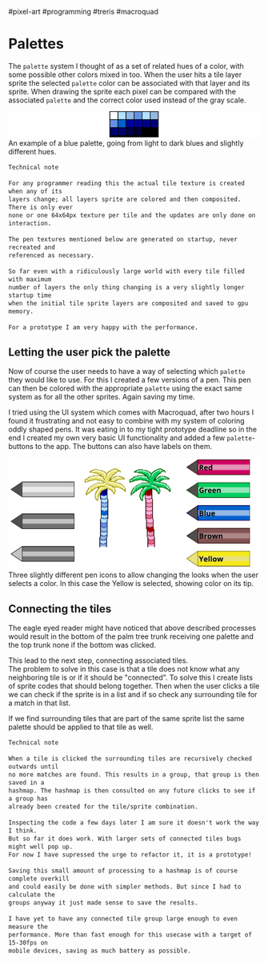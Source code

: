 #pixel-art #programming #treris #macroquad

# Palettes
The `palette` system I thought of as a set of related hues of a color, with some possible other colors mixed in too. When the user hits a tile layer sprite the selected `palette` color can be associated with that layer and its sprite. When drawing the sprite each pixel can be compared with the associated `palette` and the correct color used instead of the gray scale.

![Blue palette](images/blue_palette.png)
An example of a blue palette, going from light to dark blues and slightly different hues.


```
Technical note

For any programmer reading this the actual tile texture is created when any of its
layers change; all layers sprite are colored and then composited. There is only ever
none or one 64x64px texture per tile and the updates are only done on interaction.

The pen textures mentioned below are generated on startup, never recreated and 
referenced as necessary.

So far even with a ridiculously large world with every tile filled with maximum 
number of layers the only thing changing is a very slightly longer startup time
when the initial tile sprite layers are composited and saved to gpu memory.

For a prototype I am very happy with the performance.
```


## Letting the user pick the palette
Now of course the user needs to have a way of selecting which `palette` they would like to use. For this I created a few versions of a pen. This pen can then be colored with the appropriate `palette` using the exact same system as for all the other sprites. Again saving my time.

I tried using the UI system which comes with Macroquad, after two hours I found it frustrating and not easy to combine with my system of coloring oddly shaped pens. It was eating in to my tight prototype deadline so in the end I created my own very basic UI functionality and added a few `palette`-buttons to the app. The buttons can also have labels on them.

![Palette buttons](images/palettes.png)
Three slightly different pen icons to allow changing the looks when the user selects a color. In this case the Yellow is selected, showing color on its tip.


## Connecting the tiles
The eagle eyed reader might have noticed that above described processes would result in the bottom of the palm tree trunk receiving one palette and the top trunk none if the bottom was clicked.

This lead to the next step, connecting associated tiles.  
The problem to solve in this case is that a tile does not know what any neighboring tile is or if it should be "connected". To solve this I create lists of sprite codes that should belong together. Then when the user clicks a tile we can check if the sprite is in a list and if so check any surrounding tile for a match in that list.

If we find surrounding tiles that are part of the same sprite list the same palette should be applied to that tile as well.

```
Technical note

When a tile is clicked the surrounding tiles are recursively checked outwards until
no more matches are found. This results in a group, that group is then saved in a
hashmap. The hashmap is then consulted on any future clicks to see if a group has
already been created for the tile/sprite combination.

Inspecting the code a few days later I am sure it doesn't work the way I think.
But so far it does work. With larger sets of connected tiles bugs might well pop up.
For now I have supressed the urge to refactor it, it is a prototype!

Saving this small amount of processing to a hashmap is of course complete overkill
and could easily be done with simpler methods. But since I had to calculate the
groups anyway it just made sense to save the results.

I have yet to have any connected tile group large enough to even measure the 
performance. More than fast enough for this usecase with a target of 15-30fps on
mobile devices, saving as much battery as possible.
```
